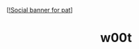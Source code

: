 [[!Social banner for pat](https://raw.githubusercontent.com/patbonecrusher/patbonecrusher/master/assets/header-banner.png)]
<h1 align='center'>w00t</h1>
